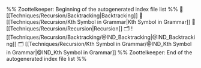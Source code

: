 %% Zoottelkeeper: Beginning of the autogenerated index file list  %%
📄 [[Techniques/Recursion/Backtracking|Backtracking]]
📄 [[Techniques/Recursion/Kth Symbol in Grammar|Kth Symbol in Grammar]]
📄 [[Techniques/Recursion/Recursion|Recursion]]
🗂️ ![[Techniques/Recursion/Backtracking/@IND_Backtracking|@IND_Backtracking]]
🗂️ [[Techniques/Recursion/Kth Symbol in Grammar/@IND_Kth Symbol in Grammar|@IND_Kth Symbol in Grammar]]
%% Zoottelkeeper: End of the autogenerated index file list  %%
